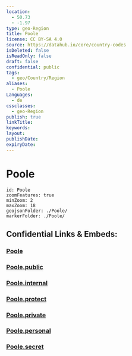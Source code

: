 ```yaml
---
location:
  - 50.73
  - -1.97
type: geo-Region
title: Poole
license: CC BY-SA 4.0
source: https://datahub.io/core/country-codes
isDeleted: false
isReadOnly: false
draft: false
confidential: public
tags:
  - geo/Country/Region
aliases:
  - Poole
Languages:
  - de
cssclasses:
  - geo-Region
publish: true
linkTitle:
keywords:
layout:
publishDate:
expiryDate:
---
```


# Poole

```leaflet
id: Poole
zoomFeatures: true 
minZoom: 2 
maxZoom: 18
geojsonFolder: ./Poole/
markerFolder: ./Poole/
```


## Confidential Links & Embeds: 

### [Poole](/_Standards/Earth/Continent/Europe/Europe~North/UK/England/Regions~England/South_West_England/Bournemouth,Christchurch,Poole/Poole.md) 

### [Poole.public](/_public/Earth/Continent/Europe/Europe~North/UK/England/Regions~England/South_West_England/Bournemouth,Christchurch,Poole/Poole.public.md) 

### [Poole.internal](/_internal/Earth/Continent/Europe/Europe~North/UK/England/Regions~England/South_West_England/Bournemouth,Christchurch,Poole/Poole.internal.md) 

### [Poole.protect](/_protect/Earth/Continent/Europe/Europe~North/UK/England/Regions~England/South_West_England/Bournemouth,Christchurch,Poole/Poole.protect.md) 

### [Poole.private](/_private/Earth/Continent/Europe/Europe~North/UK/England/Regions~England/South_West_England/Bournemouth,Christchurch,Poole/Poole.private.md) 

### [Poole.personal](/_personal/Earth/Continent/Europe/Europe~North/UK/England/Regions~England/South_West_England/Bournemouth,Christchurch,Poole/Poole.personal.md) 

### [Poole.secret](/_secret/Earth/Continent/Europe/Europe~North/UK/England/Regions~England/South_West_England/Bournemouth,Christchurch,Poole/Poole.secret.md)

